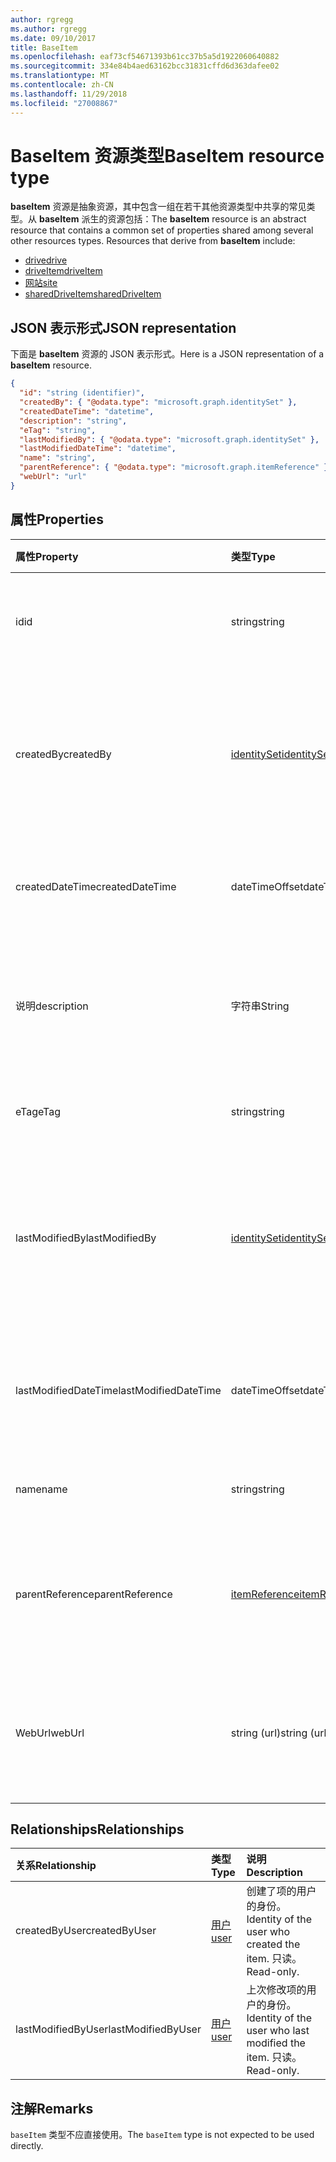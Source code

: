 ```yaml
---
author: rgregg
ms.author: rgregg
ms.date: 09/10/2017
title: BaseItem
ms.openlocfilehash: eaf73cf54671393b61cc37b5a5d1922060640882
ms.sourcegitcommit: 334e84b4aed63162bcc31831cffd6d363dafee02
ms.translationtype: MT
ms.contentlocale: zh-CN
ms.lasthandoff: 11/29/2018
ms.locfileid: "27008867"
---
```

# <a name="baseitem-resource-type"></a><span data-ttu-id="1d76f-102">BaseItem 资源类型</span><span class="sxs-lookup"><span data-stu-id="1d76f-102">BaseItem resource type</span></span>

<span data-ttu-id="1d76f-p101">**baseItem** 资源是抽象资源，其中包含一组在若干其他资源类型中共享的常见类型。从 **baseItem** 派生的资源包括：</span><span class="sxs-lookup"><span data-stu-id="1d76f-p101">The **baseItem** resource is an abstract resource that contains a common set of properties shared among several other resources types. Resources that derive from **baseItem** include:</span></span>

* [<span data-ttu-id="1d76f-105">drive</span><span class="sxs-lookup"><span data-stu-id="1d76f-105">drive</span></span>](drive.md)
* [<span data-ttu-id="1d76f-106">driveItem</span><span class="sxs-lookup"><span data-stu-id="1d76f-106">driveItem</span></span>](driveitem.md)
* [<span data-ttu-id="1d76f-107">网站</span><span class="sxs-lookup"><span data-stu-id="1d76f-107">site</span></span>](site.md)
* [<span data-ttu-id="1d76f-108">sharedDriveItem</span><span class="sxs-lookup"><span data-stu-id="1d76f-108">sharedDriveItem</span></span>](shareddriveitem.md)

## <a name="json-representation"></a><span data-ttu-id="1d76f-109">JSON 表示形式</span><span class="sxs-lookup"><span data-stu-id="1d76f-109">JSON representation</span></span>

<span data-ttu-id="1d76f-110">下面是 **baseItem** 资源的 JSON 表示形式。</span><span class="sxs-lookup"><span data-stu-id="1d76f-110">Here is a JSON representation of a **baseItem** resource.</span></span>

<!-- {
  "blockType": "resource",
  "optionalProperties": [ "createdBy", "lastModifiedBy", "description", "parentReference", "webUrl" ],
  "keyProperty": "id",
  "abstract": true,
  "baseType": "microsoft.graph.entity",
  "@odata.type": "microsoft.graph.baseItem"
}-->

```json
{
  "id": "string (identifier)",
  "createdBy": { "@odata.type": "microsoft.graph.identitySet" },
  "createdDateTime": "datetime",
  "description": "string",
  "eTag": "string",
  "lastModifiedBy": { "@odata.type": "microsoft.graph.identitySet" },
  "lastModifiedDateTime": "datetime",
  "name": "string",
  "parentReference": { "@odata.type": "microsoft.graph.itemReference" },
  "webUrl": "url"
}
```

## <a name="properties"></a><span data-ttu-id="1d76f-111">属性</span><span class="sxs-lookup"><span data-stu-id="1d76f-111">Properties</span></span>

| <span data-ttu-id="1d76f-112">属性</span><span class="sxs-lookup"><span data-stu-id="1d76f-112">Property</span></span>             | <span data-ttu-id="1d76f-113">类型</span><span class="sxs-lookup"><span data-stu-id="1d76f-113">Type</span></span>              | <span data-ttu-id="1d76f-114">说明</span><span class="sxs-lookup"><span data-stu-id="1d76f-114">Description</span></span>                                                                            |
| :------------------- | :---------------- | :------------------------------------------------------------------------------------- |
| <span data-ttu-id="1d76f-115">id</span><span class="sxs-lookup"><span data-stu-id="1d76f-115">id</span></span>                   | <span data-ttu-id="1d76f-116">string</span><span class="sxs-lookup"><span data-stu-id="1d76f-116">string</span></span>            | <span data-ttu-id="1d76f-p102">驱动器唯一标识符。只读。</span><span class="sxs-lookup"><span data-stu-id="1d76f-p102">The unique identifier of the drive. Read-only.</span></span>                                         |
| <span data-ttu-id="1d76f-119">createdBy</span><span class="sxs-lookup"><span data-stu-id="1d76f-119">createdBy</span></span>            | <span data-ttu-id="1d76f-120">[identitySet][]</span><span class="sxs-lookup"><span data-stu-id="1d76f-120">[identitySet][]</span></span>   | <span data-ttu-id="1d76f-p103">识别创建项目的用户、设备或应用程序。只读。</span><span class="sxs-lookup"><span data-stu-id="1d76f-p103">Identity of the user, device, or application which created the item. Read-only.</span></span>        |
| <span data-ttu-id="1d76f-123">createdDateTime</span><span class="sxs-lookup"><span data-stu-id="1d76f-123">createdDateTime</span></span>      | <span data-ttu-id="1d76f-124">dateTimeOffset</span><span class="sxs-lookup"><span data-stu-id="1d76f-124">dateTimeOffset</span></span>    | <span data-ttu-id="1d76f-p104">创建项的日期和时间。只读。</span><span class="sxs-lookup"><span data-stu-id="1d76f-p104">Date and time of item creation. Read-only.</span></span>                                             |
| <span data-ttu-id="1d76f-127">说明</span><span class="sxs-lookup"><span data-stu-id="1d76f-127">description</span></span>          | <span data-ttu-id="1d76f-128">字符串</span><span class="sxs-lookup"><span data-stu-id="1d76f-128">String</span></span>            | <span data-ttu-id="1d76f-129">提供用户可见项目的说明。</span><span class="sxs-lookup"><span data-stu-id="1d76f-129">Provides a user-visible description of the item.</span></span> <span data-ttu-id="1d76f-130">可选。</span><span class="sxs-lookup"><span data-stu-id="1d76f-130">Optional.</span></span>                             |
| <span data-ttu-id="1d76f-131">eTag</span><span class="sxs-lookup"><span data-stu-id="1d76f-131">eTag</span></span>                 | <span data-ttu-id="1d76f-132">string</span><span class="sxs-lookup"><span data-stu-id="1d76f-132">string</span></span>            | <span data-ttu-id="1d76f-p106">该项目的 ETag。只读。</span><span class="sxs-lookup"><span data-stu-id="1d76f-p106">ETag for the item. Read-only.</span></span>                                                          |
| <span data-ttu-id="1d76f-135">lastModifiedBy</span><span class="sxs-lookup"><span data-stu-id="1d76f-135">lastModifiedBy</span></span>       | <span data-ttu-id="1d76f-136">[identitySet][]</span><span class="sxs-lookup"><span data-stu-id="1d76f-136">[identitySet][]</span></span>   | <span data-ttu-id="1d76f-p107">上次修改项目的用户、设备和应用程序的标识。只读。</span><span class="sxs-lookup"><span data-stu-id="1d76f-p107">Identity of the user, device, and application which last modified the item. Read-only.</span></span> |
| <span data-ttu-id="1d76f-139">lastModifiedDateTime</span><span class="sxs-lookup"><span data-stu-id="1d76f-139">lastModifiedDateTime</span></span> | <span data-ttu-id="1d76f-140">dateTimeOffset</span><span class="sxs-lookup"><span data-stu-id="1d76f-140">dateTimeOffset</span></span>    | <span data-ttu-id="1d76f-p108">上次修改项目的日期和时间。只读。</span><span class="sxs-lookup"><span data-stu-id="1d76f-p108">Date and time the item was last modified. Read-only.</span></span>                                   |
| <span data-ttu-id="1d76f-143">name</span><span class="sxs-lookup"><span data-stu-id="1d76f-143">name</span></span>                 | <span data-ttu-id="1d76f-144">string</span><span class="sxs-lookup"><span data-stu-id="1d76f-144">string</span></span>            | <span data-ttu-id="1d76f-p109">项目名称。读写。</span><span class="sxs-lookup"><span data-stu-id="1d76f-p109">The name of the item. Read-write.</span></span>                                                      |
| <span data-ttu-id="1d76f-147">parentReference</span><span class="sxs-lookup"><span data-stu-id="1d76f-147">parentReference</span></span>      | <span data-ttu-id="1d76f-148">[itemReference][]</span><span class="sxs-lookup"><span data-stu-id="1d76f-148">[itemReference][]</span></span> | <span data-ttu-id="1d76f-p110">父信息（如果此项具有父级）。读写。</span><span class="sxs-lookup"><span data-stu-id="1d76f-p110">Parent information, if the item has a parent. Read-write.</span></span>                              |
| <span data-ttu-id="1d76f-151">WebUrl</span><span class="sxs-lookup"><span data-stu-id="1d76f-151">webUrl</span></span>               | <span data-ttu-id="1d76f-152">string (url)</span><span class="sxs-lookup"><span data-stu-id="1d76f-152">string (url)</span></span>      | <span data-ttu-id="1d76f-p111">在浏览器中显示此资源的 URL。只读。</span><span class="sxs-lookup"><span data-stu-id="1d76f-p111">URL that displays the resource in the browser. Read-only.</span></span>                              |

## <a name="relationships"></a><span data-ttu-id="1d76f-155">Relationships</span><span class="sxs-lookup"><span data-stu-id="1d76f-155">Relationships</span></span>

| <span data-ttu-id="1d76f-156">关系</span><span class="sxs-lookup"><span data-stu-id="1d76f-156">Relationship</span></span>       | <span data-ttu-id="1d76f-157">类型</span><span class="sxs-lookup"><span data-stu-id="1d76f-157">Type</span></span>     | <span data-ttu-id="1d76f-158">说明</span><span class="sxs-lookup"><span data-stu-id="1d76f-158">Description</span></span>
|:-------------------|:---------|:---------------------------------------------
| <span data-ttu-id="1d76f-159">createdByUser</span><span class="sxs-lookup"><span data-stu-id="1d76f-159">createdByUser</span></span>      | <span data-ttu-id="1d76f-160">[用户][]</span><span class="sxs-lookup"><span data-stu-id="1d76f-160">[user][]</span></span> | <span data-ttu-id="1d76f-161">创建了项的用户的身份。</span><span class="sxs-lookup"><span data-stu-id="1d76f-161">Identity of the user who created the item.</span></span> <span data-ttu-id="1d76f-162">只读。</span><span class="sxs-lookup"><span data-stu-id="1d76f-162">Read-only.</span></span>
| <span data-ttu-id="1d76f-163">lastModifiedByUser</span><span class="sxs-lookup"><span data-stu-id="1d76f-163">lastModifiedByUser</span></span> | <span data-ttu-id="1d76f-164">[用户][]</span><span class="sxs-lookup"><span data-stu-id="1d76f-164">[user][]</span></span> | <span data-ttu-id="1d76f-165">上次修改项的用户的身份。</span><span class="sxs-lookup"><span data-stu-id="1d76f-165">Identity of the user who last modified the item.</span></span> <span data-ttu-id="1d76f-166">只读。</span><span class="sxs-lookup"><span data-stu-id="1d76f-166">Read-only.</span></span>

[identitySet]: identityset.md
[itemReference]: itemreference.md
[用户]: user.md
[user]: user.md

## <a name="remarks"></a><span data-ttu-id="1d76f-170">注解</span><span class="sxs-lookup"><span data-stu-id="1d76f-170">Remarks</span></span>

<span data-ttu-id="1d76f-171">`baseItem` 类型不应直接使用。</span><span class="sxs-lookup"><span data-stu-id="1d76f-171">The `baseItem` type is not expected to be used directly.</span></span>

<!-- uuid: 8fcb5dbc-d5aa-4681-8e31-b001d5168d79
2015-10-25 14:57:30 UTC -->
<!-- {
  "type": "#page.annotation",
  "description": "",
  "keywords": "",
  "section": "documentation",
  "tocPath": "Resources/BaseItem"
} -->

